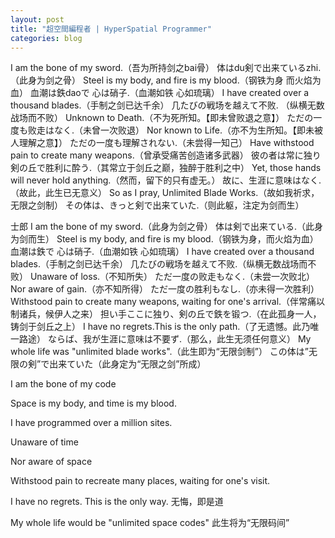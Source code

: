 ```yaml
---
layout: post
title: "超空間編程者 | HyperSpatial Programmer"
categories: blog
---
```


I am the bone of my sword.（吾为所持剑之bai骨）
体はdu剣で出来ているzhi.（此身为剑之骨）
Steel is my body, and fire is my blood.（钢铁为身 而火焰为血）
血潮は鉄daoで 心は硝子.（血潮如铁 心如琉璃）
I have created over a thousand blades.（手制之剑已达千余）
几たびの戦场を越えて不败.
（纵横无数战场而不败）
Unknown to Death.（不为死所知。【即未曾败退之意】）
ただの一度も败走はなく.（未曾一次败退）
Nor known to Life.（亦不为生所知。【即未被人理解之意】）
ただの一度も理解されない.（未尝得一知己）
Have withstood pain to create many weapons.（曾承受痛苦创造诸多武器）
彼の者は常に独り 剣の丘で胜利に酔う.（其常立于剑丘之巅，独醉于胜利之中）
Yet, those hands will never hold anything.（然而，留下的只有虚无。）
故に、生涯に意味はなく.（故此，此生已无意义）
So as I pray, Unlimited Blade Works.（故如我祈求，无限之剑制）
その体は、きっと剣で出来ていた.（则此躯，注定为剑而生）

士郎
I am the bone of my sword.（此身为剑之骨）
体は剣で出来ている.（此身为剑而生）
Steel is my body, and fire is my blood.（钢铁为身，而火焰为血）
血潮は鉄で 心は硝子.（血潮如铁 心如琉璃）
I have created over a thousand blades.（手制之剑已达千余）
几たびの戦场を越えて不败.（纵横无数战场而不败）
Unaware of loss.（不知所失）
ただ一度の败走もなく.（未尝一次败北）
Nor aware of gain.（亦不知所得）
ただ一度の胜利もなし.（亦未得一次胜利）
Withstood pain to create many weapons, waiting for one's arrival.（伴常痛以制诸兵，候伊人之来）
担い手ここに独り、剣の丘で鉄を锻つ.（在此孤身一人，铸剑于剑丘之上）
I have no regrets.This is the only path.（了无遗憾。此乃唯一路途）
ならば、我が生涯に意味は不要ず.（那么，此生无须任何意义）
My whole life was "unlimited blade works".（此生即为“无限剑制”）
この体は”无限の剣”で出来ていた（此身定为“无限之剑”所成）


I am the bone of my code

Space is my body, and time is my blood.

I have programmed over a million sites.

Unaware of time

Nor aware of space

Withstood pain to recreate many places, waiting for one's visit.

I have no regrets. This is the only way.
无悔，即是道

My whole life would be "unlimited space codes"
此生将为“无限码间”